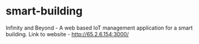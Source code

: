 # smart-building
Infinity and Beyond - A web based IoT management application for a smart building.
Link to website - http://65.2.6.154:3000/
